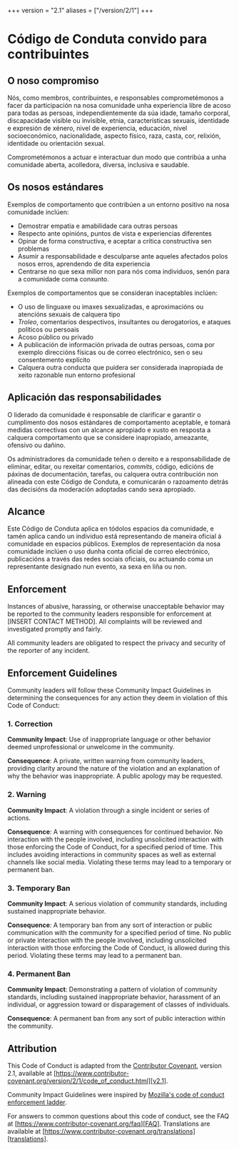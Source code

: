 +++
version = "2.1"
aliases = ["/version/2/1"]
+++

# Código de Conduta convido para contribuintes

## O noso compromiso

Nós, como membros, contribuintes, e responsables comprometémonos a facer da
participación na nosa comunidade unha experiencia libre de acoso para todas as persoas, 
independientemente da súa idade, tamaño corporal, discapacidade visible ou invisible,
etnia, características sexuais, identidade e expresión de xénero, nivel de experiencia,
educación, nivel socioeconómico, nacionalidade, aspecto físico, raza, casta, cor, relixión,
identidade ou orientación sexual.

Comprometémonos a actuar e interactuar dun modo que contribúa a unha comunidade aberta,
acolledora, diversa, inclusiva e saudable.

## Os nosos estándares

Exemplos de comportamento que contribúen a un entorno positivo na nosa comunidade
inclúen:

* Demostrar empatía e amabilidade cara outras persoas
* Respecto ante opinións, puntos de vista e experiencias diferentes 
* Opinar de forma constructiva, e aceptar a crítica constructiva sen problemas
* Asumir a responsabilidade e desculparse ante aqueles afectados polos nosos erros,
  aprendendo de dita experiencia
* Centrarse no que sexa millor non para nós coma individuos, senón para a comunidade coma conxunto.

Exemplos de comportamentos que se consideran inaceptables inclúen: 

* O uso de linguaxe ou imaxes sexualizadas, e aproximacións ou atencións sexuais de calquera tipo
* _Troleo_, comentarios despectivos, insultantes ou derogatorios, e ataques políticos ou persoais
* Acoso público ou privado
* A publicación de información privada de outras persoas, coma por exemplo direccións físicas ou de correo electrónico,
  sen o seu consentemento explícito 
* Calquera outra conducta que puidera ser considerada inapropiada de xeito razonable nun entorno profesional

## Aplicación das responsabilidades

O liderado da comunidade é responsable de clarificar e garantir o cumplimento dos nosos estándares
de comportamento aceptable, e tomará medidas correctivas con un alcance apropiado e xusto en resposta
a calquera comportamento que se considere inapropiado, ameazante, ofensivo ou dañino.

Os administradores da comunidade teñen o dereito e a responsabilidade de eliminar, editar, ou rexeitar 
comentarios, _commits_, código, edicións de páxinas de documentación, tarefas, ou calquera outra contribución
non alineada con este Código de Conduta, e comunicarán o razoamento detrás das decisións da moderación adoptadas
cando sexa apropiado.

## Alcance

Este Código de Conduta aplica en tódolos espacios da comunidade, e tamén aplica
cando un individuo está representando de maneira oficial á comunidade en espacios públicos.
Exemplos de representación da nosa comunidade inclúen o uso dunha conta oficial de 
correo electrónico, publicacións a través das redes sociais oficiais, ou actuando coma 
un representante designado nun evento, xa sexa en liña ou non.

## Enforcement

Instances of abusive, harassing, or otherwise unacceptable behavior may be
reported to the community leaders responsible for enforcement at
[INSERT CONTACT METHOD].
All complaints will be reviewed and investigated promptly and fairly.

All community leaders are obligated to respect the privacy and security of the
reporter of any incident.

## Enforcement Guidelines

Community leaders will follow these Community Impact Guidelines in determining
the consequences for any action they deem in violation of this Code of Conduct:

### 1. Correction

**Community Impact**: Use of inappropriate language or other behavior deemed
unprofessional or unwelcome in the community.

**Consequence**: A private, written warning from community leaders, providing
clarity around the nature of the violation and an explanation of why the
behavior was inappropriate. A public apology may be requested.

### 2. Warning

**Community Impact**: A violation through a single incident or series of
actions.

**Consequence**: A warning with consequences for continued behavior. No
interaction with the people involved, including unsolicited interaction with
those enforcing the Code of Conduct, for a specified period of time. This
includes avoiding interactions in community spaces as well as external channels
like social media. Violating these terms may lead to a temporary or permanent
ban.

### 3. Temporary Ban

**Community Impact**: A serious violation of community standards, including
sustained inappropriate behavior.

**Consequence**: A temporary ban from any sort of interaction or public
communication with the community for a specified period of time. No public or
private interaction with the people involved, including unsolicited interaction
with those enforcing the Code of Conduct, is allowed during this period.
Violating these terms may lead to a permanent ban.

### 4. Permanent Ban

**Community Impact**: Demonstrating a pattern of violation of community
standards, including sustained inappropriate behavior, harassment of an
individual, or aggression toward or disparagement of classes of individuals.

**Consequence**: A permanent ban from any sort of public interaction within the
community.

## Attribution

This Code of Conduct is adapted from the [Contributor Covenant][homepage],
version 2.1, available at
[https://www.contributor-covenant.org/version/2/1/code_of_conduct.html][v2.1].

Community Impact Guidelines were inspired by
[Mozilla's code of conduct enforcement ladder][Mozilla CoC].

For answers to common questions about this code of conduct, see the FAQ at
[https://www.contributor-covenant.org/faq][FAQ]. Translations are available at
[https://www.contributor-covenant.org/translations][translations].

[homepage]: https://www.contributor-covenant.org
[v2.1]: https://www.contributor-covenant.org/version/2/1/code_of_conduct.html
[Mozilla CoC]: https://github.com/mozilla/diversity
[FAQ]: https://www.contributor-covenant.org/faq
[translations]: https://www.contributor-covenant.org/translations
